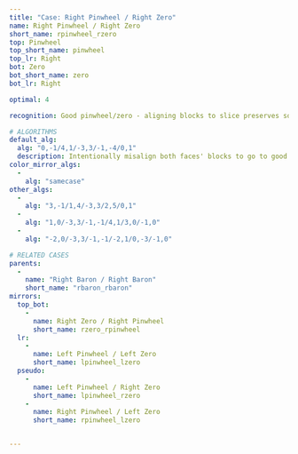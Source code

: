 ```yaml
---
title: "Case: Right Pinwheel / Right Zero"
name: Right Pinwheel / Right Zero
short_name: rpinwheel_rzero
top: Pinwheel
top_short_name: pinwheel
top_lr: Right
bot: Zero
bot_short_name: zero
bot_lr: Right

optimal: 4

recognition: Good pinwheel/zero - aligning blocks to slice preserves squareshape.

# ALGORITHMS
default_alg:
  alg: "0,-1/4,1/-3,3/-1,-4/0,1"
  description: Intentionally misalign both faces' blocks to go to good baron/baron.
color_mirror_algs:
  -
    alg: "samecase"
other_algs:
  -
    alg: "3,-1/1,4/-3,3/2,5/0,1"
  -
    alg: "1,0/-3,3/-1,-1/4,1/3,0/-1,0"
  -
    alg: "-2,0/-3,3/-1,-1/-2,1/0,-3/-1,0"

# RELATED CASES
parents:
  -
    name: "Right Baron / Right Baron"
    short_name: "rbaron_rbaron"
mirrors:
  top_bot:
    -
      name: Right Zero / Right Pinwheel
      short_name: rzero_rpinwheel
  lr:
    -
      name: Left Pinwheel / Left Zero
      short_name: lpinwheel_lzero
  pseudo:
    -
      name: Left Pinwheel / Right Zero
      short_name: lpinwheel_rzero
    -
      name: Right Pinwheel / Left Zero
      short_name: rpinwheel_lzero


---
```


